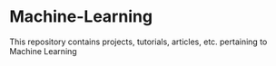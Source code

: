 # Machine-Learning
This repository contains projects, tutorials, articles, etc. pertaining to Machine Learning
